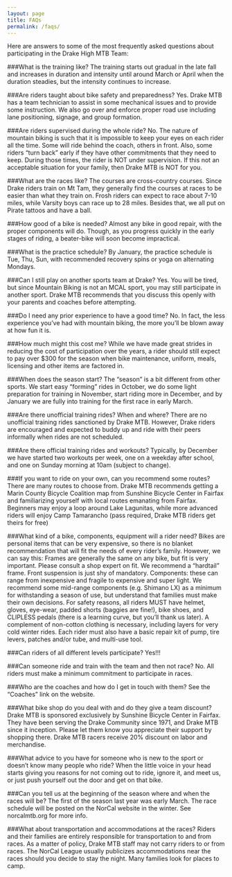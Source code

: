```yaml
---
layout: page
title: FAQs
permalink: /faqs/
---
```


Here are answers to some of the most frequently asked questions about participating in the Drake High MTB Team:


###What is the training like?
The training starts out gradual in the late fall and increases in duration and intensity until around March or April when the duration steadies, but the intensity continues to increase.

###Are riders taught about bike safety and preparedness?
Yes. Drake MTB has a team technician to assist in some mechanical issues and to provide some instruction. We also go over and enforce proper road use including lane positioning, signage, and group formation.

###Are riders supervised during the whole ride?
No. The nature of mountain biking is such that it is impossible to keep your eyes on each rider all the time. Some will ride behind the coach, others in front. Also, some riders “turn back” early if they have other commitments that they need to keep. During those times, the rider is NOT under supervision. If this not an acceptable situation for your family, then Drake MTB is NOT for you.

###What are the races like?
The courses are cross-country courses. Since Drake riders train on Mt Tam, they generally find the courses at races to be easier than what they train on. Frosh riders can expect to race about 7-10 miles, while Varsity boys can race up to 28 miles. Besides that, we all put on Pirate tattoos and have a ball.

###How good of a bike is needed?
Almost any bike in good repair, with the proper components will do. Though, as you progress quickly in the early stages of riding, a beater-bike will soon become impractical.

###What is the practice schedule?
By January, the practice schedule is Tue, Thu, Sun, with recommended recovery spins or yoga on alternating Mondays.

###Can I still play on another sports team at Drake?
Yes. You will be tired, but since Mountain Biking is not an MCAL sport, you may still participate in another sport. Drake MTB recommends that you discuss this openly with your parents and coaches before attempting.

###Do I need any prior experience to have a good time?
No. In fact, the less experience you’ve had with mountain biking, the more you’ll be blown away at how fun it is.

###How much might this cost me?
While we have made great strides in reducing the cost of participation over the years, a rider should still expect to pay over $300 for the season when bike maintenance, uniform, meals, licensing and other items are factored in.

###When does the season start?
The “season” is a bit different from other sports. We start easy “forming” rides in October, we do some light preparation for training in November, start riding more in December, and by January we are fully into training for the first race in early March.

###Are there unofficial training rides? When and where?
There are no unofficial training rides sanctioned by Drake MTB. However, Drake riders are encouraged and expected to buddy up and ride with their peers informally when rides are not scheduled.

###Are there official training rides and workouts?
Typically, by December we have started two workouts per week, one on a weekday after school, and one on Sunday morning at 10am (subject to change).

###If you want to ride on your own, can you recommend some routes?
There are many routes to choose from. Drake MTB recommends getting a Marin County Bicycle Coalition map from Sunshine Bicycle Center in Fairfax and familiarizing yourself with local routes emanating from Fairfax. Beginners may enjoy a loop around Lake Lagunitas, while more advanced riders will enjoy Camp Tamarancho (pass required, Drake MTB riders get theirs for free)

###What kind of a bike, components, equipment will a rider need?
Bikes are personal items that can be very expensive, so there is no blanket recommendation that will fit the needs of every rider’s family. However, we can say this:
Frames are generally the same on any bike, but fit is very important. Please consult a shop expert on fit. We recommend a “hardtail” frame. Front suspension is just shy of mandatory.
Components: these can range from inexpensive and fragile to expensive and super light. We recommend some mid-range components (e.g. Shimano LX) as a minimum for withstanding a season of use, but understand that families must make their own decisions.
For safety reasons, all riders MUST have helmet, gloves, eye-wear, padded shorts (baggies are fine!), bike shoes, and CLIPLESS pedals (there is a learning curve, but you’ll thank us later). A complement of non-cotton clothing is necessary, including layers for very cold winter rides. Each rider must also have a basic repair kit of pump, tire levers, patches and/or tube, and multi-use tool.

###Can riders of all different levels participate?
Yes!!!

###Can someone ride and train with the team and then not race?
No. All riders must make a minimum commitment to participate in races.

###Who are the coaches and how do I get in touch with them?
See the “Coaches” link on the website.

###What bike shop do you deal with and do they give a team discount?
Drake MTB is sponsored exclusively by Sunshine Bicycle Center in Fairfax. They have been serving the Drake Community since 1971, and Drake MTB since it inception. Please let them know you appreciate their support by shopping there. Drake MTB racers receive 20% discount on labor and merchandise.

###What advice to you have for someone who is new to the sport or doesn’t know many people who ride?
When the little voice in your head starts giving you reasons for not coming out to ride, ignore it, and meet us, or just push yourself out the door and get on that bike.

###Can you tell us at the beginning of the season where and when the races will be?
The first of the season last year was early March. The race schedule will be posted on the NorCal website in the winter. See norcalmtb.org for more info.

###What about transportation and accommodations at the races?
Riders and their families are entirely responsible for transportation to and from races. As a matter of policy, Drake MTB staff may not carry riders to or from races. The NorCal League usually publicizes accommodations near the races should you decide to stay the night. Many families look for places to camp.
